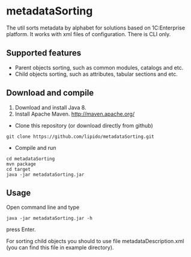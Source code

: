 # metadataSorting
The util sorts metadata by alphabet for solutions based on 1C:Enterprise platform. It works with xml files of configuration.
There is CLI only. 
## Supported features
- Parent objects sorting, such as common modules, catalogs and etc. 
- Child objects sorting, such as attributes, tabular sections and etc. 

## Download and compile 
1. Download and install Java 8.
2. Install Apache Maven. http://maven.apache.org/

* Clone this repository (or download directly from github)
```
git clone https://github.com/lipido/metadataSorting.git
```
* Compile and run
```
cd metadataSorting
mvn package
cd target
java -jar metadataSorting.jar
```
## Usage
Open command line and type
```
java -jar metadataSorting.jar -h
```
press Enter.

For sorting child objects you should to use file metadataDescription.xml (you can find this file in example directory).